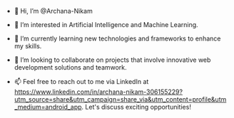 - 👋 Hi, I’m @Archana-Nikam
- 👀 I’m interested in Artificial Intelligence and Machine Learning.
- 🌱 I’m currently learning new technologies and frameworks to enhance my skills.

- 💞️ I’m looking to collaborate on projects that involve innovative web development solutions and teamwork.
- 📫 Feel free to reach out to me via  LinkedIn at https://www.linkedin.com/in/archana-nikam-306155229?utm_source=share&utm_campaign=share_via&utm_content=profile&utm_medium=android_app. Let's discuss exciting opportunities!






<!---
Archana-Nikam/Archana-Nikam is a ✨ special ✨ repository because its `README.md` (this file) appears on your GitHub profile.
You can click the Preview link to take a look at your changes.
--->
